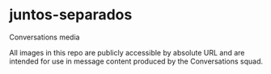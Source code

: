 # juntos-separados
Conversations media

All images in this repo are publicly accessible by absolute URL and are intended for use in message content produced by the Conversations squad.
